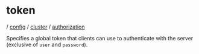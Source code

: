 # token

/ [config](reference/server-config/index.md) / [cluster](reference/server-config/config/cluster/index.md) / [authorization](reference/server-config/config/cluster/authorization/index.md) 

Specifies a global token that clients can use to authenticate with
the server (exclusive of `user` and `password`).

